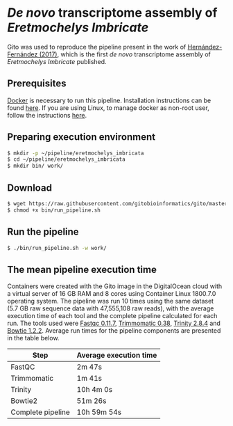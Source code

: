 # *De novo* transcriptome assembly of *Eretmochelys Imbricate*

Gito was used to reproduce the pipeline present in the work of [Hernández-Fernández (2017)](https://doi.org/10.1016/j.dib.2017.10.015), which is the first *de novo* transcriptome assembly of *Eretmochelys Imbricate* published.

## Prerequisites

[Docker](https://www.docker.com) is necessary to run this pipeline. Installation instructions can be found [here](https://docs.docker.com/install). If you are using Linux, to manage docker as non-root user, follow the instructions [here](https://docs.docker.com/install/linux/linux-postinstall/#manage-docker-as-a-non-root-user).

## Preparing execution environment

```sh
$ mkdir -p ~/pipeline/eretmochelys_imbricata
$ cd ~/pipeline/eretmochelys_imbricata
$ mkdir bin/ work/
```

## Download 

```sh
$ wget https://raw.githubusercontent.com/gitobioinformatics/gito/master/examples/eretmochelys_imbricata/run_pipeline.sh -O bin/
$ chmod +x bin/run_pipeline.sh
```

## Run the pipeline

```sh
$ ./bin/run_pipeline.sh -w work/
```

## The mean pipeline execution time

Containers were created with the Gito image in the DigitalOcean cloud with a virtual server of 16 GB RAM and 8 cores using Container Linux 1800.7.0 operating system. The pipeline was run 10 times using the same dataset (5.7 GB raw sequence data with 47,555,108 raw reads), with the average execution time of each tool and the complete pipeline calculated for each run. The tools used were [Fastqc 0.11.7](http://www.bioinformatics.babraham.ac.uk/projects/fastqc), [Trimmomatic 0.38](http://www.usadellab.org/cms/?page=trimmomatic), [Trinity 2.8.4](https://github.com/trinityrnaseq/trinityrnaseq/releases) and [Bowtie 1.2.2](http://bowtie-bio.sourceforge.net/index.shtml). Average run times for the pipeline components are presented in the table below.

| Step | Average execution time |
| --- | --- |
| FastQC | 2m 47s |
| Trimmomatic | 1m 41s |
| Trinity | 10h 4m 0s |
| Bowtie2 | 51m 26s |
| Complete pipeline | 10h 59m 54s |


